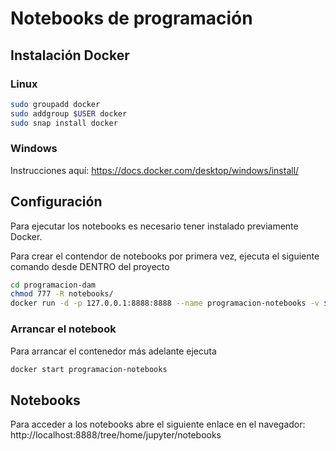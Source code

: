 # Notebooks de programación

## Instalación Docker

### Linux

```bash
sudo groupadd docker
sudo addgroup $USER docker
sudo snap install docker
```

### Windows

Instrucciones aquí: https://docs.docker.com/desktop/windows/install/

## Configuración

Para ejecutar los notebooks es necesario tener instalado previamente Docker.

Para crear el contendor de notebooks por primera vez, ejecuta el siguiente comando desde DENTRO del proyecto

```bash
cd programacion-dam
chmod 777 -R notebooks/
docker run -d -p 127.0.0.1:8888:8888 --name programacion-notebooks -v $PWD:/home/jupyter deepjavalibrary/jupyter 
```

### Arrancar el notebook

Para arrancar el contenedor más adelante ejecuta

```bash
docker start programacion-notebooks
```

## Notebooks


Para acceder a los notebooks abre el siguiente enlace en el navegador: http://localhost:8888/tree/home/jupyter/notebooks


